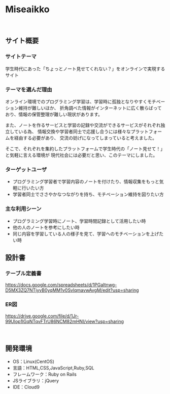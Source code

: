 # Miseaikko
​
## サイト概要

### サイトテーマ
学生時代にあった「ちょっとノート見せてくれない？」をオンラインで実現するサイト
​

### テーマを選んだ理由
オンライン環境でのプログラミング学習は、学習時に孤独となりやすくモチベーション維持が難しいほか、
折角調べた情報がインターネットに広く散らばっており、情報の保管整理が難しい現状があります。

また、ノートを作るサービスと学習の記録や交流ができるサービスがそれぞれ独立している為、
情報交換や学習者同士で応援し合うには様々なプラットフォームを経由する必要があり、
交流の妨げになってしまっていると考えました。

そこで、それぞれを集約したプラットフォームで学生時代の「ノート見せて！」と気軽に言える環境が
現代社会には必要だと思い、このテーマにしました。
​

### ターゲットユーザ
- プログラミング学習者で学習内容のノートを付けたり、情報収集をもっと気軽に行いたい方
- 学習者同士でささやかなつながりを持ち、モチベーション維持を図りたい方

### 主な利用シーン
- プログラミング学習時にノート、学習時間記録として活用したい時
- 他の人のノートを参考にしたい時
- 同じ内容を学習している人の様子を見て、学習へのモチベーションを上げたい時

## 設計書
  ### テーブル定義書
  https://docs.google.com/spreadsheets/d/1PGaItnwg-D5MX3ZQ7NTjyvB0yqMM1v0SvlqmavwAvgM/edit?usp=sharing
  ### ER図
  https://drive.google.com/file/d/1Jr-99Ulop1lGqNTqvFTrU86NCM82mHNI/view?usp=sharing
  
​
## 開発環境
- OS：Linux(CentOS)
- 言語：HTML,CSS,JavaScript,Ruby,SQL
- フレームワーク：Ruby on Rails
- JSライブラリ：jQuery
- IDE：Cloud9
​
